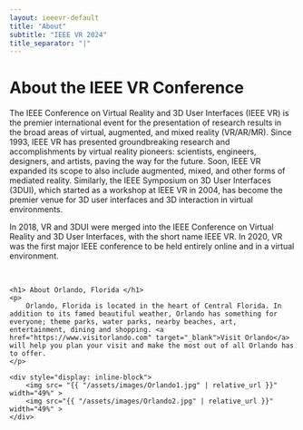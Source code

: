 ```yaml
---
layout: ieeevr-default
title: "About"
subtitle: "IEEE VR 2024"
title_separator: "|"
---
```


<div>
    <h1> About the IEEE VR Conference </h1>
    <p>
        The IEEE Conference on Virtual Reality and 3D User Interfaces (IEEE VR) is the premier international event for the presentation of research results in the broad areas of virtual, augmented, and mixed reality (VR/AR/MR). Since 1993, IEEE VR has presented groundbreaking research and accomplishments by virtual reality pioneers: scientists, engineers, designers, and artists, paving the way for the future. Soon, IEEE VR expanded its scope to also include augmented, mixed, and other forms of mediated reality. Similarly, the IEEE Symposium on 3D User Interfaces (3DUI), which started as a workshop at IEEE VR in 2004, has become the premier venue for 3D user interfaces and 3D interaction in virtual environments. 
    </p>
    <p>        
        In 2018, VR and 3DUI were merged into the IEEE Conference on Virtual Reality and 3D User Interfaces, with the short name IEEE VR. In 2020, VR was the first major IEEE 
        conference to be held entirely online and in a virtual environment.
    </p>
    <br/>
   
    <h1> About Orlando, Florida </h1>
    <p>
        Orlando, Florida is located in the heart of Central Florida. In addition to its famed beautiful weather, Orlando has something for everyone; theme parks, water parks, nearby beaches, art, entertainment, dining and shopping. <a href="https://www.visitorlando.com" target="_blank">Visit Orlando</a> will help you plan your visit and make the most out of all Orlando has to offer. 
    </p>

    <div style="display: inline-block">
        <img src= "{{ "/assets/images/Orlando1.jpg" | relative_url }}"  width="49%" >
        <img src="{{ "/assets/images/Orlando2.jpg" | relative_url }}" width="49%" >  
    </div>
</div>
